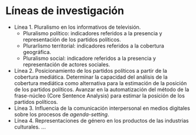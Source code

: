 # Líneas de investigación

- Línea 1. Pluralismo en los informativos de televisión.
    * Pluralismo político: indicadores referidos a la presencia y representación de los partidos políticos.
    * Plurarlismo territorial: indicadores referidos a la cobertura geográfica.
    * Pluralismo social: indicadore referidos a la presencia y representación de actores sociales.
- Línea 2. Posicionamiento de los partidos políticos a partir de la cobertura mediática.
Determinar la capacidad del análisis de la cobertura mediática como alternativa para la estimación de la posición de los partidos políticos.
Avanzar en la automatización del método de la frase-núcleo (Core Sentence Analysis) para estimar la posición de los partidos políticos.
- Línea 3. Influencia de la comunicación interpersonal en medios digitales sobre los procesos de *agenda-setting*.
- Línea 4. Representaciones de género en los productos de las industrias culturales.
...

